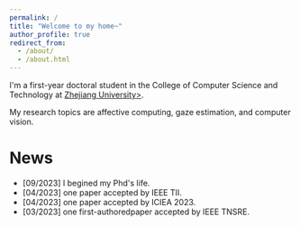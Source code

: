 ```yaml
---
permalink: /
title: "Welcome to my home~"
author_profile: true
redirect_from: 
  - /about/
  - /about.html
---
```


I'm a first-year doctoral student in the College of Computer Science and Technology at <a href ="https://www.zju.edu.cn/english/">Zhejiang University></a>.

My research topics are affective computing, gaze estimation, and computer vision.

News
======
<ul>
  <li>[09/2023] I begined my Phd's life. </li>
  <li>[04/2023] one paper accepted by IEEE TII. </li>
  <li>[04/2023] one paper accepted by ICIEA 2023. </li>
  <li>[03/2023] one first-authoredpaper accepted by IEEE TNSRE. </li>
</ul>
